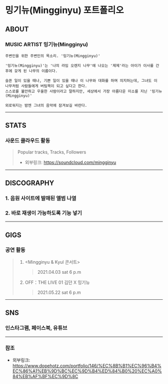 # 밍기뉴(Mingginyu) 포트폴리오

## ABOUT

### MUSIC ARTIST 밍기뉴(Mingginyu)

    주변인을 위한 주변인의 목소리. '밍기뉴(Mingginyu)'

    '밍기뉴(Mingginyu)'는 '나의 라임 오렌지 나무'에 나오는 '제제'라는 아이가 이사를 간 후에 갖게 된 나무의 이름이다.

    슬픈 일이 있을 때나, 기쁜 일이 있을 때나 이 나무와 대화를 하며 의지하는데, 그녀도 이 나무처럼 사람들에게 버팀목이 되고 싶다고 한다.
    스스로를 불안하고 우울한 사람이라고 말하지만, 세상에서 가장 아름다운 미소를 지닌 '밍기뉴(Mingginyu)'

    외로워지는 밤엔 그녀의 음악에 잠겨보길 바란다.

---

## STATS

### 사운드 클라우드 활동

> Popular tracks, Tracks, Followers
>
> - 외부링크: https://soundcloud.com/mingginyu

---

## DISCOGRAPHY

### 1. 음원 사이트에 발매된 앨범 나열

### 2. 바로 재생이 가능하도록 기능 넣기

---

## GIGS

### 공연 활동

> 1. <Mingginyu & Kyul 콘서트>
>    > 2021.04.03 sat 6 p.m
> 2. OFF：THE LIVE 01 김던 X 밍기뉴
>    > 2021.05.22 sat 6 p.m

---

## SNS

### 인스타그램, 페이스북, 유튜브

---

### 참조

- 외부링크: https://www.dopehotz.com/portfolio/146/%EC%8B%B1%EC%96%B4%EC%86%A1%EB%9D%BC%EC%9D%B4%ED%84%B0%20%EC%A0%84%EB%AF%BF%EC%9D%8C
